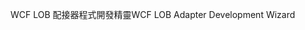 <span data-ttu-id="fa507-101">WCF LOB 配接器程式開發精靈</span><span class="sxs-lookup"><span data-stu-id="fa507-101">WCF LOB Adapter Development Wizard</span></span>